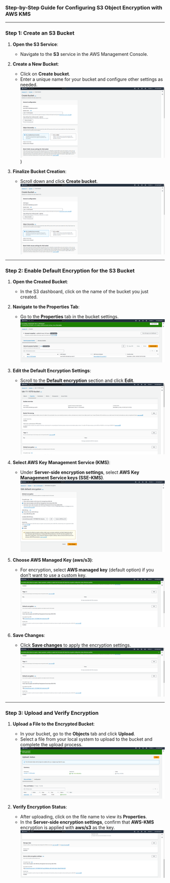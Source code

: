 ### Step-by-Step Guide for Configuring S3 Object Encryption with AWS KMS

---

### Step 1: Create an S3 Bucket

1. **Open the S3 Service**:
   - Navigate to the **S3** service in the AWS Management Console.

2. **Create a New Bucket**:
   - Click on **Create bucket**.
   - Enter a unique name for your bucket and configure other settings as needed.
   ![S3 Bucket Creation](IAM%20S3%20Object%20Encryption%20with%20AWS%20KMS/KNS1.png)
)
   
3. **Finalize Bucket Creation**:
   - Scroll down and click **Create bucket**.
   ![S3 Bucket Creation](IAM%20S3%20Object%20Encryption%20with%20AWS%20KMS/KNS1.png)

---

### Step 2: Enable Default Encryption for the S3 Bucket

1. **Open the Created Bucket**:
   - In the S3 dashboard, click on the name of the bucket you just created.

2. **Navigate to the Properties Tab**:
   - Go to the **Properties** tab in the bucket settings.
   ![S3 Bucket Creation](IAM%20S3%20Object%20Encryption%20with%20AWS%20KMS/KNS2.png)

3. **Edit the Default Encryption Settings**:
   - Scroll to the **Default encryption** section and click **Edit**.
   ![S3 Bucket Creation](IAM%20S3%20Object%20Encryption%20with%20AWS%20KMS/KNS3.png)

4. **Select AWS Key Management Service (KMS)**:
   - Under **Server-side encryption settings**, select **AWS Key Management Service keys (SSE-KMS)**.
   ![S3 Bucket Creation](IAM%20S3%20Object%20Encryption%20with%20AWS%20KMS/KNS4.png)

5. **Choose AWS Managed Key (aws/s3)**:
   - For encryption, select **AWS managed key** (default option) if you don’t want to use a custom key.
   ![S3 Bucket Creation](IAM%20S3%20Object%20Encryption%20with%20AWS%20KMS/KNS5.png)

6. **Save Changes**:
   - Click **Save changes** to apply the encryption settings.
   ![S3 Bucket Creation](IAM%20S3%20Object%20Encryption%20with%20AWS%20KMS/KNS5.png)

---

### Step 3: Upload and Verify Encryption

1. **Upload a File to the Encrypted Bucket**:
   - In your bucket, go to the **Objects** tab and click **Upload**.
   - Select a file from your local system to upload to the bucket and complete the upload process.
   ![S3 Bucket Creation](IAM%20S3%20Object%20Encryption%20with%20AWS%20KMS/KNS6.png)

2. **Verify Encryption Status**:
   - After uploading, click on the file name to view its **Properties**.
   - In the **Server-side encryption settings**, confirm that **AWS-KMS** encryption is applied with **aws/s3** as the key.
   ![S3 Bucket Creation](IAM%20S3%20Object%20Encryption%20with%20AWS%20KMS/KNS7.png)

